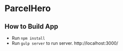 # ParcelHero

## How to Build App

- Run `npm install` 
- Run `gulp server` to run server. http://localhost:3000/